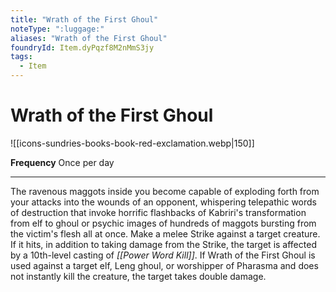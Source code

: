 ```yaml
---
title: "Wrath of the First Ghoul"
noteType: ":luggage:"
aliases: "Wrath of the First Ghoul"
foundryId: Item.dyPqzf8M2nMmS3jy
tags:
  - Item
---
```


# Wrath of the First Ghoul
![[icons-sundries-books-book-red-exclamation.webp|150]]

**Frequency** Once per day

* * *

The ravenous maggots inside you become capable of exploding forth from your attacks into the wounds of an opponent, whispering telepathic words of destruction that invoke horrific flashbacks of Kabriri's transformation from elf to ghoul or psychic images of hundreds of maggots bursting from the victim's flesh all at once. Make a melee Strike against a target creature. If it hits, in addition to taking damage from the Strike, the target is affected by a 10th-level casting of _[[Power Word Kill]]_. If Wrath of the First Ghoul is used against a target elf, Leng ghoul, or worshipper of Pharasma and does not instantly kill the creature, the target takes double damage.
